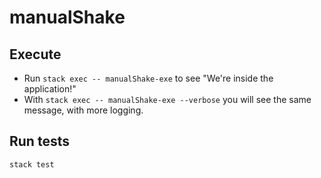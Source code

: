 # manualShake

## Execute  

* Run `stack exec -- manualShake-exe` to see "We're inside the application!"
* With `stack exec -- manualShake-exe --verbose` you will see the same message, with more logging.

## Run tests

`stack test`

